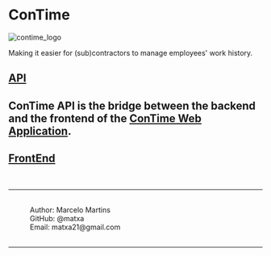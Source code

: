 # ConTime

![contime_logo](https://imgur.com/gallery/WQivsOl)

Making it easier for (sub)contractors to manage employees' work history.

## [API](https://api.contime.work/)
## ConTime API is the bridge between the backend and the frontend of the [ConTime Web Application](https://github.com/matxa/ConTime).

## [FrontEnd](https://github.com/matxa/ConTime_OLD/edit/main/frontend)


&#10240;<br>
<hr>
&#10240;<br>
&#10240; &#10240; &#10240; Author: Marcelo Martins<br>
&#10240; &#10240; &#10240; GitHub: @matxa<br>
&#10240; &#10240; &#10240; Email: matxa21@gmail.com<br>
&#10240;
<hr>
